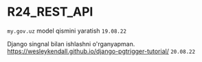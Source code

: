 # R24_REST_API
<code>my.gov.uz</code>
model qismini yaratish
<code>19.08.22</code>

Django singnal bilan ishlashni o'rganyapman.
https://wesleykendall.github.io/django-pgtrigger-tutorial/
<code>20.08.22</code>